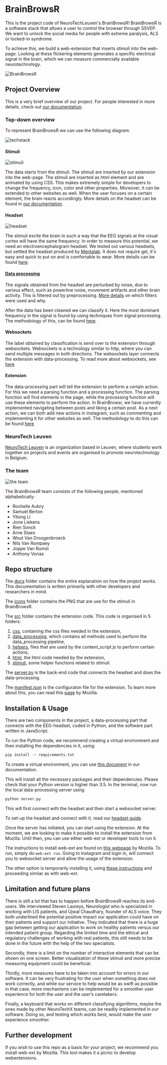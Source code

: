 # BrainBrowsR

This is the project code of NeuroTechLeuven's BrainBrowsR!
BrainBrowsR is a software stack that allows a user to control the browser through SSVEP. We want to unlock the social media for people with extreme paralysis, ALS or locked-in syndrome.

To achieve this, we build a web-extension that inserts stimuli into the web-page. Looking at these flickering elements generates a specific electrical signal in the brain, which we can measure commercially available neurotechnology.

![BrainBrowsR](./images/BrainBrowsR.png)

## Project Overview

This is a very brief overview of our project. For people interested in more details, check out [our documentation](docs/README.md).

### Top-down overview

To represent BrainBrowsR we can use the following diagram:

![techstack](./images/data_flow.png)

#### Stimuli

![stimuli](images/stimuli.gif)

The data starts from the stimuli. The stimuli are inserted by our extension into the web-page. The stimuli are inserted as html element and are animated by using CSS. This makes extremely simple for developers to change the frequency, icon, color and other properties. Moreover, it can be extended to other websites as well. When the user focuses on a certain element, the brain reacts accordingly. More details on the headset can be found in [our documentation](docs/extension/stimuli.md).

#### Headset

![headset](images/headset.png)

The stimuli excite the brain in such a way that the EEG signals at the visual cortex will have the same frequency. In order to measure this potential, we need an electroencephalogram headset. We tested out various headsets, but settled the headset produced by [Mentalab](https://mentalab.com). It does not require gel, it's easy and quick to put on and is comfortable to wear. More details can be found [here](docs/headset.md).

#### [Data processing](docs/data_processing.md)

The signals obtained from the headset are perturbed by noise, due to various effect, such as powerline noise, movement artifacts and other brain activity. This is filtered out by preprocessing. [More details](docs/data_processing/preprocessing.md) on which filters were used and why.

After the data has been cleaned we can classify it. Here the most dominant frequency in the signal is found by using techniques from signal processing. The methodology of this, can be found [here](docs/data_processing/classification.md).

#### Websockets

The label obtained by classification is send over to the extension through websockets. Websockets is a technology similar to http, where you can send multiple messages in both directions. The websockets layer connects the extension with data-processing. To read more about websockets, see [here](docs/websockets.md)

#### Extension

The data-processing part will tell the extension to perform a certain action. For this we need a parsing function and a processing function. The parsing function will find elements in the page, while the processing function will use these elements to perform the action. In BrainBrowsr, we have currently implemented navigating between posts and liking a certain post. As a next action, we can both add new actions in instagram, such as commenting and implementing it for other websites as well. The methodology to do this can be found [here](docs/extension.md)

### NeuroTech Leuven

[NeuroTech Leuven](ntxl.org) is an organization based in Leuven, where students work together on projects and events are organised to promote neurotechnology in Belgium.

### The team

![the team](./images/theTeam.jpg)

The BrainBrowsR team consists of the following people, mentioned alphabetically:

- Rochelle Aubry
- Samuel Berton
- Yitong Li
- Jone Liekens
- Rien Sonck
- Arne Staes
- Wout Van Droogenbroeck
- Nils Van Rompaey
- Joppe Van Rumst
- Anthony Vorias

## Repo structure

The [docs](./docs/) folder contains the entire explanation on how the project works. This documentation is written primarily with other developers and researchers in mind.

The [icons](./icons/) folder contains the PNG that are use for the stimuli in BrainBrowsR.

The [src](./src/) folder contains the extension code. This code is organised in 5 folders:

1. [css](./src/css/), containing the css files needed in the extension,
2. [data_processing](src/data_processing/), which contains all methods used to perform the data_processing pipeline,
3. [helpers](./src/helpers/), files that are used by the content_script.js to perform certain actions,
4. [html](src/html/), the html code needed by the extension,
5. [stimuli](src/stimuli/), some helper functions related to stimuli.

The [server.py](server.py) is the back-end code that connects the headset and does the data-processing.

The [manifest.json](manifest.json) is the configuraton file for the extension. To learn more about this, you can read this [page](https://developer.mozilla.org/en-US/docs/Mozilla/Add-ons/WebExtensions/manifest.json) by Mozilla.

## Installation & Usage

There are two components in the project, a data-processing part that connects with the EEG-headset, coded in Python, and the software part written in JavaScript.

To run the Python code, we recommend creating a virtual environment and then installing the dependencies in it, using:

```bash
pip install -r requirements.txt
```

To create a virtual environment, you can use [this document](docs/virtual_environments.md) in our documentation.

This will install all the necessary packages and their dependencies. Please check that your Python version is higher than 3.5. In the terminal, now run the local data-processing server using

```bash
python server.py
```

This will first connect with the headset and then start a websocket server.

To set-up the headset and connect with it, read our [headset guide](docs/headset.md).

Once the server has initiated, you can start using the extension. At the moment, we are looking to make it possible to install the extension from Mozilla. Until then, you can use either web-ext or developer tools to run it.

The instructions to install web-ext are found on [this webpage](https://extensionworkshop.com/documentation/develop/getting-started-with-web-ext/) by Mozilla. To run, simply do `web-ext run`. Going to instagram and login in, will connect you to websocket server and allow the usage of the extension.

The other option is temporarily installing it, using [these instructions](https://extensionworkshop.com/documentation/develop/temporary-installation-in-firefox/) and proceeding similar as with web-ext.

## Limitation and future plans

There is still a lot that has to happen before BrainBrowsR reaches its end-users. We interviewed Steven Laureys, Neurologist who is specialzed in working with LIS patients, and Ujwal Chaudhary, founder of ALS voice. They both underlined the potential positive impact our application could have on their patients and support our initiative. They indicated that there is a huge gap between getting our application to work on healthy patients versus our intended patient group. Regarding the limited time and the ethical and regulatory challenges of working with real patients, this still needs to be done in the future with the help of the two specialists. 

Secondly, there is a limit on the number of interactive elements that can be shown on one screen. Better visualization of these stimuli and more precise measuring equipment could be beneficial.

Thirdly, more measures have to be taken into account for errors in our software. It can be very frustrating for the user when something does not work correctly, and while our service to help would be as swift as possible in that case, more mechanisms can be implemented for a smoother user experience for both the user and the user’s caretakers.

Finally, a keyboard that works on different classifying algorithms, maybe the ones made by other NeuroTechX teams, can be readily implemented in our software. Doing so, and testing which works best, would make the user experience smoother.

## Further development

If you wish to use this repo as a basis for your project, we recommend you install web-ext by Mozilla. This tool makes it a picnic to develop webextensions.
